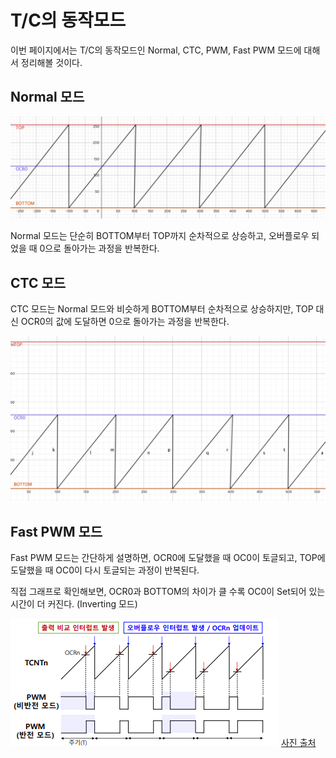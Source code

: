 # T/C의 동작모드

이번 페이지에서는 T/C의 동작모드인 Normal, CTC, PWM, Fast PWM 모드에 대해서 정리해볼 것이다.

## Normal 모드

![직접 그린 Normal 모드](./normal_mode_graph.png)

Normal 모드는 단순히 BOTTOM부터 TOP까지 순차적으로 상승하고, 오버플로우 되었을 때 0으로 돌아가는 과정을 반복한다.

## CTC 모드

CTC 모드는 Normal 모드와 비슷하게 BOTTOM부터 순차적으로 상승하지만, TOP 대신 OCR0의 값에 도달하면 0으로 돌아가는 과정을 반복한다.

![직접 그린 CTC 모드](./ctc_mode_graph.png)

## Fast PWM 모드

Fast PWM 모드는 간단하게 설명하면, OCR0에 도달했을 때 OC0이 토글되고, TOP에 도달했을 때 OC0이 다시 토글되는 과정이 반복된다.

직접 그래프로 확인해보면, OCR0과 BOTTOM의 차이가 클 수록 OC0이 Set되어 있는 시간이 더 커진다. (Inverting 모드)

![Fast PWM 모드](./fast_pwm_mode_diagram.png)
[사진 출처](https://maloveforme.tistory.com/256)
